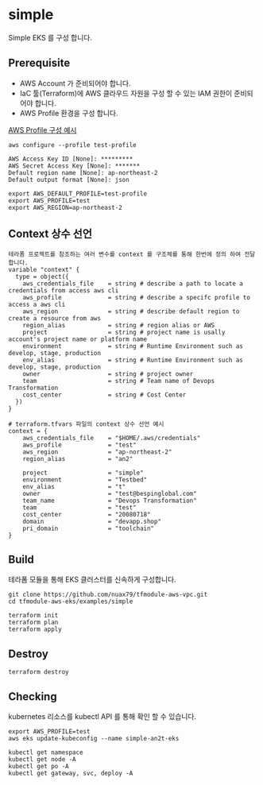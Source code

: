 # simple
Simple EKS 를 구성 합니다.


## Prerequisite
- AWS Account 가 준비되어야 합니다.
- IaC 툴(Terraform)에 AWS 클라우드 자원을 구성 할 수 있는 IAM 권한이 준비되어야 합니다.
- AWS Profile 환경을 구성 합니다.

[AWS Profile 구성 예시](https://docs.aws.amazon.com/ko_kr/cli/latest/userguide/cli-configure-files.html)
```
aws configure --profile test-profile

AWS Access Key ID [None]: *********
AWS Secret Access Key [None]: *******
Default region name [None]: ap-northeast-2
Default output format [None]: json

export AWS_DEFAULT_PROFILE=test-profile
export AWS_PROFILE=test
export AWS_REGION=ap-northeast-2
```

## Context 상수 선언

```hcl
테라폼 프로젝트를 참조하는 여러 변수를 context 를 구조체를 통해 한번에 정의 하여 전달 합니다.
variable "context" {
  type = object({
    aws_credentials_file    = string # describe a path to locate a credentials from access aws cli
    aws_profile             = string # describe a specifc profile to access a aws cli
    aws_region              = string # describe default region to create a resource from aws
    region_alias            = string # region alias or AWS
    project                 = string # project name is usally account's project name or platform name
    environment             = string # Runtime Environment such as develop, stage, production
    env_alias               = string # Runtime Environment such as develop, stage, production
    owner                   = string # project owner
    team                    = string # Team name of Devops Transformation
    cost_center             = string # Cost Center
  })
}

# terraform.tfvars 파일의 context 상수 선언 예시
context = {
    aws_credentials_file    = "$HOME/.aws/credentials"
    aws_profile             = "test"
    aws_region              = "ap-northeast-2"
    region_alias            = "an2"
    
    project                 = "simple"
    environment             = "Testbed"
    env_alias               = "t"
    owner                   = "test@bespinglobal.com"
    team_name               = "Devops Transformation"
    team                    = "test"
    cost_center             = "20080718"
    domain                  = "devapp.shop"
    pri_domain              = "toolchain"
}
```

## Build
테라폼 모듈을 통해 EKS 클러스터를 신속하게 구성합니다.

```shell
git clone https://github.com/nuax79/tfmodule-aws-vpc.git
cd tfmodule-aws-eks/examples/simple

terraform init
terraform plan
terraform apply
```

## Destroy

```shell
terraform destroy
```

## Checking
kubernetes 리소스를 kubectl API 를 통해 확인 할 수 있습니다.

```shell
export AWS_PROFILE=test
aws eks update-kubeconfig --name simple-an2t-eks

kubectl get namespace
kubectl get node -A
kubectl get po -A
kubectl get gateway, svc, deploy -A
```
